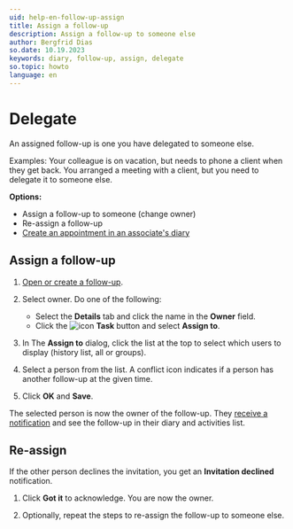 ```yaml
---
uid: help-en-follow-up-assign
title: Assign a follow-up
description: Assign a follow-up to someone else
author: Bergfrid Dias
so.date: 10.19.2023
keywords: diary, follow-up, assign, delegate
so.topic: howto
language: en
---
```


# Delegate

An assigned follow-up is one you have delegated to someone else.

Examples: Your colleague is on vacation, but needs to phone a client when they get back. You arranged a meeting with a client, but you need to delegate it to someone else.

**Options:**

* Assign a follow-up to someone (change owner)
* Re-assign a follow-up
* [Create an appointment in an associate's diary][2]

## Assign a follow-up

1. [Open or create a follow-up][1].

1. Select owner. Do one of the following:

    * Select the **Details** tab and click the name in the **Owner** field.
    * Click the ![icon][img1] **Task** button and select **Assign to**.

1. In The **Assign to** dialog, click the list at the top to select which users to display (history list, all or groups).

1. Select a person from the list. A conflict icon indicates if a person has another follow-up at the given time.

1. Click **OK** and **Save**.

The selected person is now the owner of the follow-up. They [receive a notification][3] and see the follow-up in their diary and activities list.

## Re-assign

If the other person declines the invitation, you get an **Invitation declined** notification.

1. Click **Got it** to acknowledge. You are now the owner.

2. Optionally, repeat the steps to re-assign the follow-up to someone else.

<!-- Referenced links -->
[1]: create-follow-up.md
[2]: create-follow-up.md#associate
[3]: invitation/accept-decline.md

<!-- Referenced images -->
[img1]: ../../../media/icons/btn-menu.png
